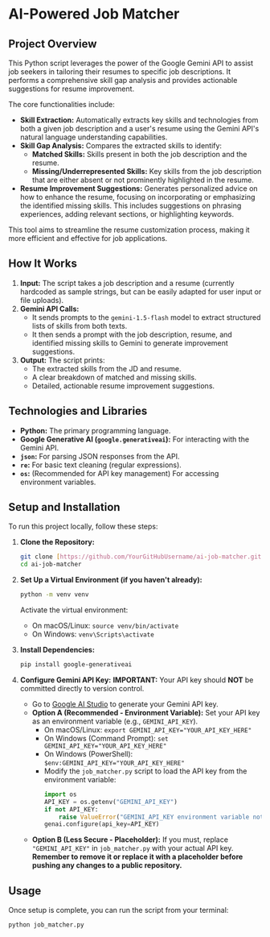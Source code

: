 # AI-Powered Job Matcher

## Project Overview

This Python script leverages the power of the Google Gemini API to assist job seekers in tailoring their resumes to specific job descriptions. It performs a comprehensive skill gap analysis and provides actionable suggestions for resume improvement.

The core functionalities include:
- **Skill Extraction:** Automatically extracts key skills and technologies from both a given job description and a user's resume using the Gemini API's natural language understanding capabilities.
- **Skill Gap Analysis:** Compares the extracted skills to identify:
    - **Matched Skills:** Skills present in both the job description and the resume.
    - **Missing/Underrepresented Skills:** Key skills from the job description that are either absent or not prominently highlighted in the resume.
- **Resume Improvement Suggestions:** Generates personalized advice on how to enhance the resume, focusing on incorporating or emphasizing the identified missing skills. This includes suggestions on phrasing experiences, adding relevant sections, or highlighting keywords.

This tool aims to streamline the resume customization process, making it more efficient and effective for job applications.

## How It Works

1.  **Input:** The script takes a job description and a resume (currently hardcoded as sample strings, but can be easily adapted for user input or file uploads).
2.  **Gemini API Calls:**
    - It sends prompts to the `gemini-1.5-flash` model to extract structured lists of skills from both texts.
    - It then sends a prompt with the job description, resume, and identified missing skills to Gemini to generate improvement suggestions.
3.  **Output:** The script prints:
    - The extracted skills from the JD and resume.
    - A clear breakdown of matched and missing skills.
    - Detailed, actionable resume improvement suggestions.

## Technologies and Libraries

* **Python:** The primary programming language.
* **Google Generative AI (`google.generativeai`):** For interacting with the Gemini API.
* **`json`:** For parsing JSON responses from the API.
* **`re`:** For basic text cleaning (regular expressions).
* **`os`:** (Recommended for API key management) For accessing environment variables.

## Setup and Installation

To run this project locally, follow these steps:

1.  **Clone the Repository:**
    ```bash
    git clone [https://github.com/YourGitHubUsername/ai-job-matcher.git](https://github.com/YourGitHubUsername/ai-job-matcher.git)
    cd ai-job-matcher
    ```

2.  **Set Up a Virtual Environment (if you haven't already):**
    ```bash
    python -m venv venv
    ```
    Activate the virtual environment:
    -   On macOS/Linux: `source venv/bin/activate`
    -   On Windows: `venv\Scripts\activate`

3.  **Install Dependencies:**
    ```bash
    pip install google-generativeai
    ```

4.  **Configure Gemini API Key:**
    **IMPORTANT:** Your API key should **NOT** be committed directly to version control.
    -   Go to [Google AI Studio](https://aistudio.google.com/app/apikey) to generate your Gemini API key.
    -   **Option A (Recommended - Environment Variable):** Set your API key as an environment variable (e.g., `GEMINI_API_KEY`).
        -   On macOS/Linux: `export GEMINI_API_KEY="YOUR_API_KEY_HERE"`
        -   On Windows (Command Prompt): `set GEMINI_API_KEY="YOUR_API_KEY_HERE"`
        -   On Windows (PowerShell): `$env:GEMINI_API_KEY="YOUR_API_KEY_HERE"`
        -   Modify the `job_matcher.py` script to load the API key from the environment variable:
            ```python
            import os
            API_KEY = os.getenv("GEMINI_API_KEY")
            if not API_KEY:
                raise ValueError("GEMINI_API_KEY environment variable not set. Please set it before running the script.")
            genai.configure(api_key=API_KEY)
            ```
    -   **Option B (Less Secure - Placeholder):** If you must, replace `"GEMINI_API_KEY"` in `job_matcher.py` with your actual API key. **Remember to remove it or replace it with a placeholder before pushing any changes to a public repository.**

## Usage

Once setup is complete, you can run the script from your terminal:

```bash
python job_matcher.py